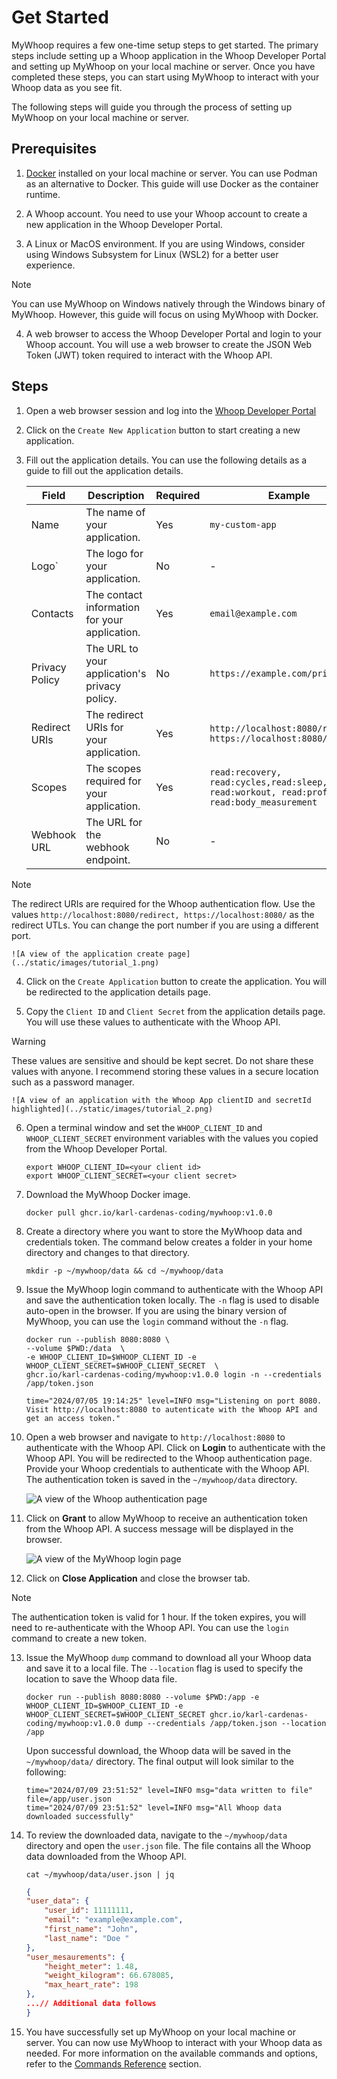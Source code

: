 # Get Started

MyWhoop requires a few one-time setup steps to get started. The primary steps include setting up a Whoop application in the Whoop Developer Portal and setting up MyWhoop on your local machine or server. Once you have completed these steps, you can start using MyWhoop to interact with your Whoop data as you see fit.


The following steps will guide you through the process of setting up MyWhoop on your local machine or server.

## Prerequisites

1. [Docker](https://docs.docker.com/get-docker/) installed on your local machine or server. You can use Podman as an alternative to Docker. This guide will use Docker as the container runtime.

2. A Whoop account. You need to use your Whoop account to create a new application in the Whoop Developer Portal.

3. A Linux or MacOS environment. If you are using Windows, consider using Windows Subsystem for Linux (WSL2) for a better user experience. 

> [!NOTE]
> You can use MyWhoop on Windows natively through the Windows binary of MyWhoop. However, this guide will focus on using MyWhoop with Docker.    

4. A web browser to access the Whoop Developer Portal and login to your Whoop account. You will use a web browser to create the JSON Web Token (JWT) token required to interact with the Whoop API.


## Steps 

1. Open a web browser session and log into the [Whoop Developer Portal](https://developer-dashboard.whoop.com/login) 


2. Click on the `Create New Application` button to start creating a new application.


3. Fill out the application details. You can use the following details as a guide to fill out the application details.


    | Field | Description | Required | Example |
    |---|----|---|--|
    | Name | The name of your application. | Yes | `my-custom-app` |
    | Logo` | The logo for your application. | No | - |
    | Contacts | The contact information for your application. | Yes | `email@example.com` |
    | Privacy Policy | The URL to your application's privacy policy. | No | `https://example.com/privacy` |
    | Redirect URIs | The redirect URIs for your application. | Yes | `http://localhost:8080/redirect, https://localhost:8080/redirect` |
    | Scopes | The scopes required for your application. | Yes | `read:recovery, read:cycles,read:sleep, read:workout, read:profile, read:body_measurement` |
    | Webhook URL| The URL for the webhook endpoint. | No | - |

> [!NOTE]
> The redirect URIs are required for the Whoop authentication flow.  Use the values `http://localhost:8080/redirect, https://localhost:8080/` as the redirect UTLs. You can change the port number if you are using a different port.

    ![A view of the application create page](../static/images/tutorial_1.png)


4. Click on the `Create Application` button to create the application. You will be redirected to the application details page.

5. Copy the `Client ID` and `Client Secret` from the application details page. You will use these values to authenticate with the Whoop API. 

> [!WARNING]
> These values are sensitive and should be kept secret. Do not share these values with anyone. I recommend storing these values in a secure location such as a password manager.


    ![A view of an application with the Whoop App clientID and secretId highlighted](../static/images/tutorial_2.png)

6. Open a terminal window and set the `WHOOP_CLIENT_ID` and `WHOOP_CLIENT_SECRET` environment variables with the values you copied from the Whoop Developer Portal.


    ```shell
    export WHOOP_CLIENT_ID=<your client id>
    export WHOOP_CLIENT_SECRET=<your client secret>
    ```

7. Download the MyWhoop Docker image.

    ```shell
    docker pull ghcr.io/karl-cardenas-coding/mywhoop:v1.0.0
    ```

8. Create a directory where you want to store the MyWhoop data and credentials token. The command below creates a folder in your home directory and changes to that directory.
    
    ```shell
    mkdir -p ~/mywhoop/data && cd ~/mywhoop/data
    ```

9. Issue the MyWhoop login command to authenticate with the Whoop API and save the authentication token locally. The `-n` flag is used to disable auto-open in the browser.  If you are using the binary version of MyWhoop, you can use the `login` command without the `-n` flag.

    ```shell
    docker run --publish 8080:8080 \
    --volume $PWD:/data  \
    -e WHOOP_CLIENT_ID=$WHOOP_CLIENT_ID -e WHOOP_CLIENT_SECRET=$WHOOP_CLIENT_SECRET  \
    ghcr.io/karl-cardenas-coding/mywhoop:v1.0.0 login -n --credentials /app/token.json
    ```

    ```
    time="2024/07/05 19:14:25" level=INFO msg="Listening on port 8080. Visit http://localhost:8080 to autenticate with the Whoop API and get an access token."
    ```

10. Open a web browser and navigate to `http://localhost:8080` to authenticate with the Whoop API. Click on **Login** to authenticate with the Whoop API. You will be redirected to the Whoop authentication page. Provide your Whoop credentials to authenticate with the Whoop API. The authentication token is saved in the `~/mywhoop/data` directory.

    ![A view of the Whoop authentication page](../static/images/tutorial_3.png)

11. Click on **Grant** to allow MyWhoop to receive an authentication token from the Whoop API. A success message will be displayed in the browser.

    ![A view of the MyWhoop login page](../static/images/tutorial_4.png)
    
12. Click on **Close Application** and close the browser tab. 

> [!NOTE]
> The authentication token is valid for 1 hour. If the token expires, you will need to re-authenticate with the Whoop API. You can use the `login` command to create a new token. 


13. Issue the MyWhoop `dump` command to download all your Whoop data and save it to a local file. The `--location` flag is used to specify the location to save the Whoop data file. 

    ```shell
    docker run --publish 8080:8080 --volume $PWD:/app -e WHOOP_CLIENT_ID=$WHOOP_CLIENT_ID -e WHOOP_CLIENT_SECRET=$WHOOP_CLIENT_SECRET ghcr.io/karl-cardenas-coding/mywhoop:v1.0.0 dump --credentials /app/token.json --location /app
    ```

    Upon successful download, the Whoop data will be saved in the `~/mywhoop/data/` directory. The final output will look similar to the following:

    ```
    time="2024/07/09 23:51:52" level=INFO msg="data written to file" file=/app/user.json
    time="2024/07/09 23:51:52" level=INFO msg="All Whoop data downloaded successfully"
    ```

14. To review the downloaded data, navigate to the `~/mywhoop/data` directory and open the `user.json` file. The file contains all the Whoop data downloaded from the Whoop API.

    ```shell
    cat ~/mywhoop/data/user.json | jq
    ```

    ```json
    {
    "user_data": {
        "user_id": 11111111,
        "email": "example@example.com",
        "first_name": "John",
        "last_name": "Doe "
    },
    "user_mesaurements": {
        "height_meter": 1.48,
        "weight_kilogram": 66.678085,
        "max_heart_rate": 198
    },
    ...// Additional data follows
    }
    ```



15. You have successfully set up MyWhoop on your local machine or server. You can now use MyWhoop to interact with your Whoop data as needed. For more information on the available commands and options, refer to the [Commands Reference](./commands_reference.md) section. 